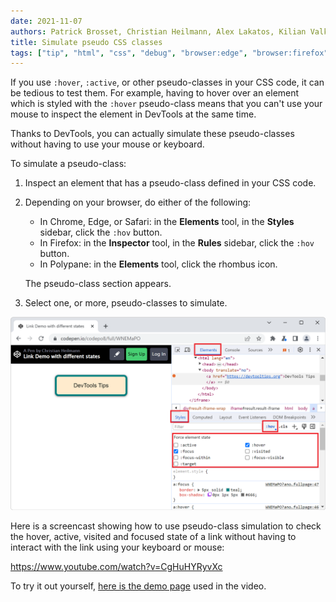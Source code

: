 ```yaml
---
date: 2021-11-07
authors: Patrick Brosset, Christian Heilmann, Alex Lakatos, Kilian Valkhof
title: Simulate pseudo CSS classes
tags: ["tip", "html", "css", "debug", "browser:edge", "browser:firefox", "browser:chrome", "browser:safari", "browser:polypane"]
---
```

If you use `:hover`, `:active`, or other pseudo-classes in your CSS code, it can be tedious to test them. For example, having to hover over an element which is styled with the `:hover` pseudo-class means that you can't use your mouse to inspect the element in DevTools at the same time.

Thanks to DevTools, you can actually simulate these pseudo-classes without having to use your mouse or keyboard.

To simulate a pseudo-class:

1. Inspect an element that has a pseudo-class defined in your CSS code.

1. Depending on your browser, do either of the following:

   * In Chrome, Edge, or Safari: in the **Elements** tool, in the **Styles** sidebar, click the `:hov` button.
   * In Firefox: in the **Inspector** tool, in the **Rules** sidebar, click the `:hov` button.
   * In Polypane: in the **Elements** tool, click the rhombus icon.

   The pseudo-class section appears.

1. Select one, or more, pseudo-classes to simulate.

![The :hov button and the pseudo-class panel in Chrome DevTools](../../assets/img/simulate-pseudo-classes.png)

Here is a screencast showing how to use pseudo-class simulation to check the hover, active, visited and focused state of a link without having to interact with the link using your keyboard or mouse:

https://www.youtube.com/watch?v=CgHuHYRyvXc

To try it out yourself, [here is the demo page](https://codepen.io/codepo8/pen/WNEMaPO) used in the video.
